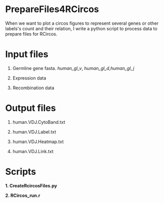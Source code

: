 # PrepareFiles4RCircos
When we want to plot a circos figures to represent several genes or other labels's count and their relation, I write a python script to process data to prepare files for RCircos.

# Input files
1. Germline gene fasta. *human_gl_v*, *human_gl_d*,*human_gl_j*

2. Expression data

3. Recombination data

# Output files
1. human.VDJ.CytoBand.txt

2. human.VDJ.Label.txt

3. human.VDJ.Heatmap.txt

4. human.VDJ.Link.txt

# Scripts
**1. CreateRcircosFiles.py**

**2. RCircos_run.r**
